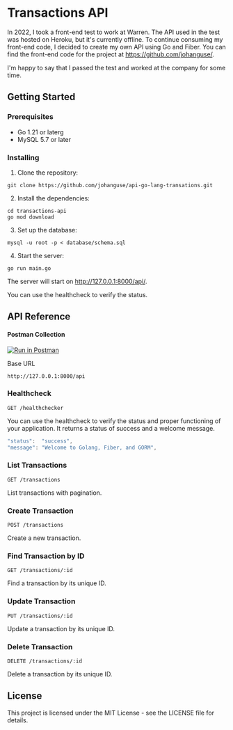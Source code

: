 # Transactions API
In 2022, I took a front-end test to work at Warren. The API used in the test was hosted on Heroku, but it's currently offline. To continue consuming my front-end code, I decided to create my own API using Go and Fiber. You can find the front-end code for the project at https://github.com/johanguse/.

I'm happy to say that I passed the test and worked at the company for some time.

## Getting Started

### Prerequisites

- Go 1.21 or laterg
- MySQL 5.7 or later

### Installing

1. Clone the repository:
```console
git clone https://github.com/johanguse/api-go-lang-transations.git
```
2. Install the dependencies:
```console
cd transactions-api
go mod download
```
3. Set up the database:
```console
mysql -u root -p < database/schema.sql
```
4. Start the server:
```console
go run main.go
```
The server will start on http://127.0.0.1:8000/api/.

You can use the healthcheck to verify the status.

## API Reference

#### Postman Collection

[![Run in Postman](https://run.pstmn.io/button.svg)](https://app.getpostman.com/run-collection/2499608-f2fe1930-17a0-4b66-9d67-1278fe0dc427?action=collection%2Ffork&source=rip_markdown&collection-url=entityId%3D2499608-f2fe1930-17a0-4b66-9d67-1278fe0dc427%26entityType%3Dcollection%26workspaceId%3Dc837a68d-911f-48c1-8f68-a9b87bc7c51a)

Base URL

```console
http://127.0.0.1:8000/api
```

### Healthcheck
```console
GET /healthchecker
```
You can use the healthcheck to verify the status and proper functioning of your application. It returns a status of success and a welcome message.

```go
"status":  "success",
"message": "Welcome to Golang, Fiber, and GORM",
```

### List Transactions
```console
GET /transactions
```
List transactions with pagination.

### Create Transaction
```console
POST /transactions
```
Create a new transaction.

### Find Transaction by ID
```console
GET /transactions/:id
```
Find a transaction by its unique ID.

### Update Transaction
```console
PUT /transactions/:id
```
Update a transaction by its unique ID.

### Delete Transaction
```console
DELETE /transactions/:id
```
Delete a transaction by its unique ID.

## License

This project is licensed under the MIT License - see the LICENSE file for details.